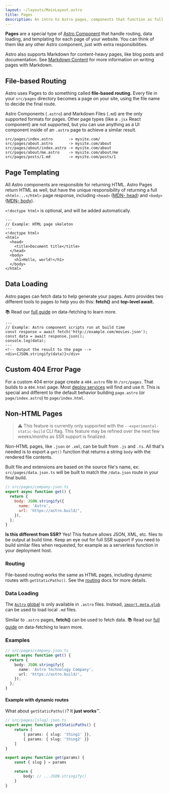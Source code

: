 ```yaml
---
layout: ~/layouts/MainLayout.astro
title: Pages
description: An intro to Astro pages, components that function as full pages.
---
```


**Pages** are a special type of [Astro Component](/en/core-concepts/astro-components) that handle routing, data loading, and templating for each page of your website. You can think of them like any other Astro component, just with extra responsibilities.

Astro also supports Markdown for content-heavy pages, like blog posts and documentation. See [Markdown Content](/en/guides/markdown-content) for more information on writing pages with Markdown.

## File-based Routing

Astro uses Pages to do something called **file-based routing.** Every file in your `src/pages` directory becomes a page on your site, using the file name to decide the final route.

Astro Components (`.astro`) and Markdown Files (`.md`) are the only supported formats for pages. Other page types (like a `.jsx` React component) are not supported, but you can use anything as a UI component inside of an `.astro` page to achieve a similar result.

```
src/pages/index.astro       -> mysite.com/
src/pages/about.astro       -> mysite.com/about
src/pages/about/index.astro -> mysite.com/about
src/pages/about/me.astro    -> mysite.com/about/me
src/pages/posts/1.md        -> mysite.com/posts/1
```

## Page Templating

All Astro components are responsible for returning HTML. Astro Pages return HTML as well, but have the unique responsibility of returning a full `<html>...</html>` page response, including `<head>` ([MDN<span class="sr-only">- head</span>](https://developer.mozilla.org/en-US/docs/Web/HTML/Element/head)) and `<body>` ([MDN<span class="sr-only">- body</span>](https://developer.mozilla.org/en-US/docs/Web/HTML/Element/body)).

`<!doctype html>` is optional, and will be added automatically.

```astro
---
// Example: HTML page skeleton
---
<!doctype html>
<html>
  <head>
    <title>Document title</title>
  </head>
  <body>
    <h1>Hello, world!</h1>
  </body>
</html>
```

## Data Loading

Astro pages can fetch data to help generate your pages. Astro provides two different tools to pages to help you do this: **fetch()** and **top-level await.**

📚 Read our [full guide](/en/guides/data-fetching) on data-fetching to learn more.

```astro
---
// Example: Astro component scripts run at build time
const response = await fetch('http://example.com/movies.json');
const data = await response.json();
console.log(data);
---
<!-- Output the result to the page -->
<div>{JSON.stringify(data)}</div>
```

## Custom 404 Error Page

For a custom 404 error page create a `404.astro` file in `/src/pages`. That builds to a `404.html` page. Most [deploy services](/en/guides/deploy) will find and use it.
This is special and different to the default behavior building `page.astro` (or `page/index.astro`) to `page/index.html`.

## Non-HTML Pages

> ⚠️ This feature is currently only supported with the `--experimental-static-build` CLI flag. This feature may be refined over the next few weeks/months as SSR support is finalized.

Non-HTML pages, like `.json` or `.xml`, can be built from `.js` and `.ts`. All that's needed is to export a `get()` function that returns a string `body` with the rendered file contents.

Built file and extensions are based on the source file's name, ex: `src/pages/data.json.ts` will be built to match the `/data.json` route in your final build.

```js
// src/pages/company.json.ts
export async function get() {
  return {
    body: JSON.stringify({
      name: 'Astro',
      url: 'https://astro.build/',
    }),
  };
}
```

**Is this different from SSR?** Yes! This feature allows JSON, XML, etc. files to be output at build time. Keep an eye out for full SSR support if you need to build similar files when requested, for example as a serverless function in your deployment host.

### Routing

File-based routing works the same as HTML pages, including dynamic routes with `getStaticPaths()`. See the [routing](/en/core-concepts/routing/) docs for more details.

### Data Loading

The [`Astro` global](/en/reference/api-reference/#astro-global) is only available in `.astro` files. Instead, [`import.meta.glob`](/en/reference/api-reference/#importmeta) can be used to load local `.md` files.

Similar to `.astro` pages, **fetch()** can be used to fetch data. 📚 Read our [full guide](/en/guides/data-fetching) on data-fetching to learn more.

### Examples

```typescript
// src/pages/company.json.ts
export async function get() {
  return {
    body: JSON.stringify({
      name: 'Astro Technology Company',
      url: 'https://astro.build/',
    }),
  };
}
```

#### Example with dynamic routes

What about `getStaticPaths()`? It **just works**™.

```typescript
// src/pages/[slug].json.ts
export async function getStaticPaths() {
    return [
        { params: { slug: 'thing1' }},
        { params: { slug: 'thing2' }}
    ]
}

export async function get(params) {
    const { slug } = params

    return {
        body: // ...JSON.stringify()
    }
}
```